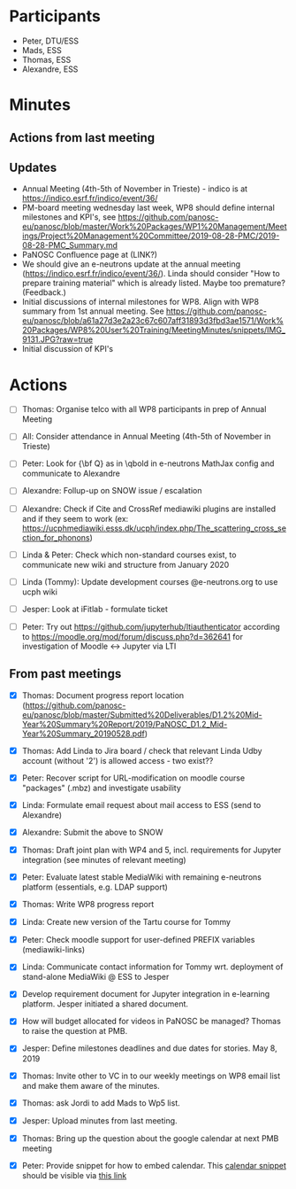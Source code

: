 
# Participants

* Peter, DTU/ESS
* Mads, ESS
* Thomas, ESS
* Alexandre, ESS

# Minutes

## Actions from last meeting

## Updates
* Annual Meeting (4th-5th of November in Trieste) - indico is at https://indico.esrf.fr/indico/event/36/
* PM-board meeting wednesday last week, WP8 should define internal milestones and KPI's, see https://github.com/panosc-eu/panosc/blob/master/Work%20Packages/WP1%20Management/Meetings/Project%20Management%20Committee/2019-08-28-PMC/2019-08-28-PMC_Summary.md
* PaNOSC Confluence page at (LINK?)
* We should give an e-neutrons update at the annual meeting (https://indico.esrf.fr/indico/event/36/). Linda should consider "How to prepare training material" which is already listed. Maybe too premature? (Feedback.)
* Initial discussions of internal milestones for WP8. Align with WP8 summary from 1st annual meeting. See https://github.com/panosc-eu/panosc/blob/a61a27d3e2a23c67c607aff31893d3fbd3ae1571/Work%20Packages/WP8%20User%20Training/MeetingMinutes/snippets/IMG_9131.JPG?raw=true
* Initial discussion of KPI's

# Actions
- [ ] Thomas: Organise telco with all WP8 participants in prep of Annual Meeting
- [ ] All: Consider attendance in Annual Meeting (4th-5th of November in Trieste)
- [ ] Peter: Look for {\bf Q} as in \qbold in e-neutrons MathJax config and communicate to Alexandre
- [ ] Alexandre: Follup-up on SNOW issue / escalation 
- [ ] Alexandre: Check if Cite and CrossRef mediawiki plugins are installed and if they seem to work (ex: https://ucphmediawiki.esss.dk/ucph/index.php/The_scattering_cross_section_for_phonons)
- [ ] Linda & Peter: Check which non-standard courses exist, to communicate new wiki and structure from January 2020
- [ ] Linda (Tommy): Update development courses @e-neutrons.org to use ucph wiki
- [ ] Jesper: Look at iFitlab - formulate ticket
- [ ] Peter: Try out https://github.com/jupyterhub/ltiauthenticator according to https://moodle.org/mod/forum/discuss.php?d=362641 for investigation of Moodle <-> Jupyter via LTI


## From past meetings
- [X] Thomas: Document progress report location (https://github.com/panosc-eu/panosc/blob/master/Submitted%20Deliverables/D1.2%20Mid-Year%20Summary%20Report/2019/PaNOSC_D1.2_Mid-Year%20Summary_20190528.pdf)
- [X] Thomas: Add Linda to Jira board / check that relevant Linda Udby account (without '2') is allowed access - two exist??
- [X] Peter: Recover script for URL-modification on moodle course "packages" (.mbz) and investigate usability
- [X] Linda: Formulate email request about mail access to ESS (send to Alexandre)
- [X] Alexandre: Submit the above to SNOW
- [X] Thomas: Draft joint plan with WP4 and 5, incl. requirements for Jupyter integration (see minutes of relevant meeting)
- [X] Peter: Evaluate latest stable MediaWiki with remaining e-neutrons platform (essentials, e.g. LDAP support)
- [X] Thomas: Write WP8 progress report
- [x] Linda: Create new version of the Tartu course for Tommy
- [x] Peter: Check moodle support for user-defined PREFIX variables (mediawiki-links)
- [x] Linda: Communicate contact information for Tommy wrt. deployment of stand-alone MediaWiki @ ESS to Jesper
- [x] Develop requirement document for Jupyter integration in e-learning platform. Jesper initiated a shared document.
- [x] How will budget allocated for videos in PaNOSC be managed? Thomas to raise the question at PMB.    
- [x] Jesper: Define milestones deadlines and due dates for stories. May 8, 2019
- [x] Thomas: Invite other to VC in to our weekly meetings on WP8 email list and make them aware of the minutes.
- [x] Thomas: ask Jordi to add Mads to Wp5 list.
- [x] Jesper: Upload minutes from last meeting.
- [x] Thomas: Bring up the question about the google calendar at next PMB meeting
- [x] Peter: Provide snippet for how to embed calendar.
        This [calendar snippet](snippets/PaNOSC-Calendar.html) should be visible via [this link](http://htmlpreview.github.io/?https://github.com/panosc-eu/panosc/blob/master/Work%20Packages/WP8%20User%20Training/MeetingMinutes/snippets/PaNOSC-Calendar.html)

